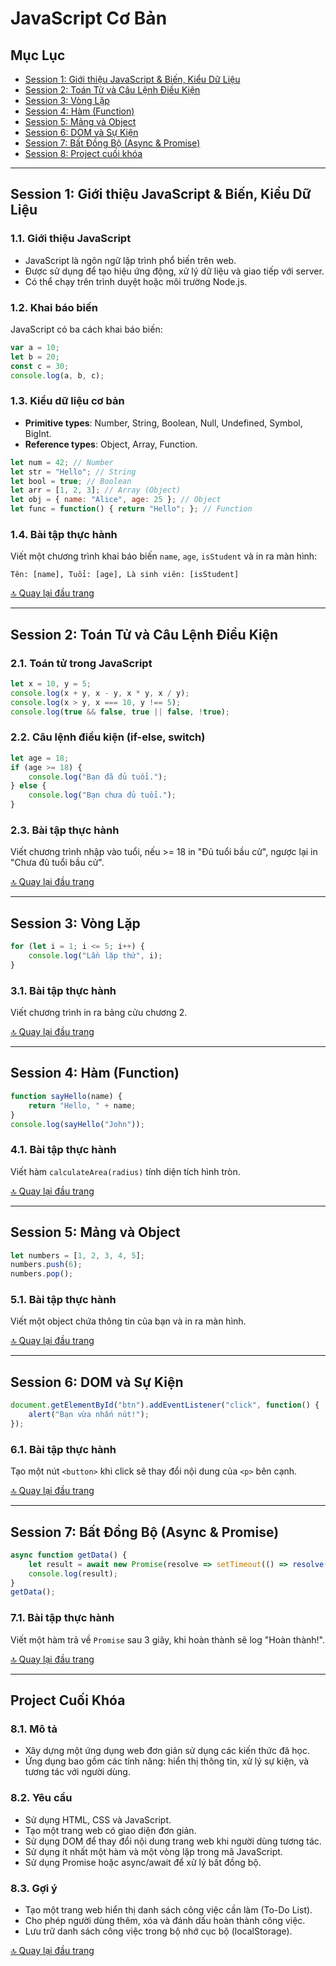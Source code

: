 # JavaScript Cơ Bản

## Mục Lục
- [Session 1: Giới thiệu JavaScript & Biến, Kiểu Dữ Liệu](#session-1)
- [Session 2: Toán Tử và Câu Lệnh Điều Kiện](#session-2)
- [Session 3: Vòng Lặp](#session-3)
- [Session 4: Hàm (Function)](#session-4)
- [Session 5: Mảng và Object](#session-5)
- [Session 6: DOM và Sự Kiện](#session-6)
- [Session 7: Bất Đồng Bộ (Async & Promise)](#session-7)
- [Session 8: Project cuối khóa](#session-8)
---

## <a id="session-1"></a> Session 1: Giới thiệu JavaScript & Biến, Kiểu Dữ Liệu
### 1.1. Giới thiệu JavaScript
- JavaScript là ngôn ngữ lập trình phổ biến trên web.
- Được sử dụng để tạo hiệu ứng động, xử lý dữ liệu và giao tiếp với server.
- Có thể chạy trên trình duyệt hoặc môi trường Node.js.

### 1.2. Khai báo biến
JavaScript có ba cách khai báo biến:
```js
var a = 10;
let b = 20;
const c = 30;
console.log(a, b, c);
```

### 1.3. Kiểu dữ liệu cơ bản
- **Primitive types**: Number, String, Boolean, Null, Undefined, Symbol, BigInt.
- **Reference types**: Object, Array, Function.

```js
let num = 42; // Number
let str = "Hello"; // String
let bool = true; // Boolean
let arr = [1, 2, 3]; // Array (Object)
let obj = { name: "Alice", age: 25 }; // Object
let func = function() { return "Hello"; }; // Function
```

### 1.4. Bài tập thực hành
Viết một chương trình khai báo biến `name`, `age`, `isStudent` và in ra màn hình:
```plaintext
Tên: [name], Tuổi: [age], Là sinh viên: [isStudent]
```

[🔝 Quay lại đầu trang](#mục-lục)

---

## <a id="session-2"></a> Session 2: Toán Tử và Câu Lệnh Điều Kiện
### 2.1. Toán tử trong JavaScript
```js
let x = 10, y = 5;
console.log(x + y, x - y, x * y, x / y);
console.log(x > y, x === 10, y !== 5);
console.log(true && false, true || false, !true);
```

### 2.2. Câu lệnh điều kiện (if-else, switch)
```js
let age = 18;
if (age >= 18) {
    console.log("Bạn đã đủ tuổi.");
} else {
    console.log("Bạn chưa đủ tuổi.");
}
```

### 2.3. Bài tập thực hành
Viết chương trình nhập vào tuổi, nếu >= 18 in "Đủ tuổi bầu cử", ngược lại in "Chưa đủ tuổi bầu cử".

[🔝 Quay lại đầu trang](#mục-lục)

---

## <a id="session-3"></a> Session 3: Vòng Lặp
```js
for (let i = 1; i <= 5; i++) {
    console.log("Lần lặp thứ", i);
}
```

### 3.1. Bài tập thực hành
Viết chương trình in ra bảng cửu chương 2.

[🔝 Quay lại đầu trang](#mục-lục)

---

## <a id="session-4"></a> Session 4: Hàm (Function)
```js
function sayHello(name) {
    return "Hello, " + name;
}
console.log(sayHello("John"));
```

### 4.1. Bài tập thực hành
Viết hàm `calculateArea(radius)` tính diện tích hình tròn.

[🔝 Quay lại đầu trang](#mục-lục)

---

## <a id="session-5"></a> Session 5: Mảng và Object
```js
let numbers = [1, 2, 3, 4, 5];
numbers.push(6);
numbers.pop();
```

### 5.1. Bài tập thực hành
Viết một object chứa thông tin của bạn và in ra màn hình.

[🔝 Quay lại đầu trang](#mục-lục)

---

## <a id="session-6"></a> Session 6: DOM và Sự Kiện
```js
document.getElementById("btn").addEventListener("click", function() {
    alert("Bạn vừa nhấn nút!");
});
```

### 6.1. Bài tập thực hành
Tạo một nút `<button>` khi click sẽ thay đổi nội dung của `<p>` bên cạnh.

[🔝 Quay lại đầu trang](#mục-lục)

---

## <a id="session-7"></a> Session 7: Bất Đồng Bộ (Async & Promise)
```js
async function getData() {
    let result = await new Promise(resolve => setTimeout(() => resolve("Dữ liệu đã tải xong"), 2000));
    console.log(result);
}
getData();
```

### 7.1. Bài tập thực hành
Viết một hàm trả về `Promise` sau 3 giây, khi hoàn thành sẽ log "Hoàn thành!".

[🔝 Quay lại đầu trang](#mục-lục)

---

## <a id="session-8"></a> Project Cuối Khóa
### 8.1. Mô tả
- Xây dựng một ứng dụng web đơn giản sử dụng các kiến thức đã học.
- Ứng dụng bao gồm các tính năng: hiển thị thông tin, xử lý sự kiện, và tương tác với người dùng.

### 8.2. Yêu cầu
- Sử dụng HTML, CSS và JavaScript.
- Tạo một trang web có giao diện đơn giản.
- Sử dụng DOM để thay đổi nội dung trang web khi người dùng tương tác.
- Sử dụng ít nhất một hàm và một vòng lặp trong mã JavaScript.
- Sử dụng Promise hoặc async/await để xử lý bất đồng bộ.

### 8.3. Gợi ý
- Tạo một trang web hiển thị danh sách công việc cần làm (To-Do List).
- Cho phép người dùng thêm, xóa và đánh dấu hoàn thành công việc.
- Lưu trữ danh sách công việc trong bộ nhớ cục bộ (localStorage).

[🔝 Quay lại đầu trang](#mục-lục)
